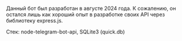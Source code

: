 Данный бот был разработан в августе 2024 года. К сожалению, он остался лишь как хороший опыт в разработке своих API через библиотеку express.js.

Стек: node-telegram-bot-api, SQLite3 (quick.db)
